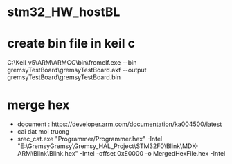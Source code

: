 # stm32_HW_hostBL

# create bin file in keil c
C:\Keil_v5\ARM\ARMCC\bin\fromelf.exe --bin gremsyTestBoard\gremsyTestBoard.axf --output gremsyTestBoard\gremsyTestBoard.bin

# merge hex
- document : https://developer.arm.com/documentation/ka004500/latest
- cai dat moi truong 
- srec_cat.exe "Programmer/Programmer.hex" -Intel "E:\GremsyGremsy\Gremsy_HAL_Project\STM32F0\Blink\MDK-ARM\Blink\Blink.hex" -Intel -offset 0xE0000 -o MergedHexFile.hex -Intel